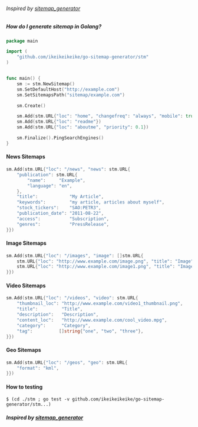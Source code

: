###### Inspired by [sitemap_generator](http://github.com/kjvarga/sitemap_generator)

##### How do I generate sitemap in Golang?

```go
package main

import (
    "github.com/ikeikeikeike/go-sitemap-generator/stm"
)


func main() {
    sm := stm.NewSitemap()
    sm.SetDefaultHost("http://example.com")
    sm.SetSitemapsPath("sitemap/example.com")

    sm.Create()

    sm.Add(stm.URL{"loc": "home", "changefreq": "always", "mobile": true})
    sm.Add(stm.URL{"loc": "readme"})
    sm.Add(stm.URL{"loc": "aboutme", "priority": 0.1})

    sm.Finalize().PingSearchEngines()
}
```

#### News Sitemaps

```go
sm.Add(stm.URL{"loc": "/news", "news": stm.URL{
    "publication": stm.URL{
        "name":     "Example",
        "language": "en",
    },
    "title":            "My Article",
    "keywords":         "my article, articles about myself",
    "stock_tickers":    "SAO:PETR3",
    "publication_date": "2011-08-22",
    "access":           "Subscription",
    "genres":           "PressRelease",
}})
```

#### Image Sitemaps

```go
sm.Add(stm.URL{"loc": "/images", "image": []stm.URL{
    stm.URL{"loc": "http://www.example.com/image.png", "title": "Image"},
    stm.URL{"loc": "http://www.example.com/image1.png", "title": "Image1"},
}})

```

#### Video Sitemaps

```go
sm.Add(stm.URL{"loc": "/videos", "video": stm.URL{
    "thumbnail_loc": "http://www.example.com/video1_thumbnail.png",
    "title":         "Title",
    "description":   "Description",
    "content_loc":   "http://www.example.com/cool_video.mpg",
    "category":      "Category",
    "tag":          []string{"one", "two", "three"},
}})
```

#### Geo Sitemaps

```go
sm.Add(stm.URL{"loc": "/geos", "geo": stm.URL{
    "format": "kml",
}})
```


#### How to testing

```
$ (cd ./stm ; go test -v github.com/ikeikeikeike/go-sitemap-generator/stm...)
```

##### Inspired by [sitemap_generator](http://github.com/kjvarga/sitemap_generator)
